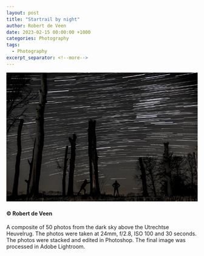 ```yaml
---
layout: post
title: "Startrail by night"
author: Robert de Veen
date: 2023-02-15 00:00:00 +1000
categories: Photography
tags:
  - Photography
excerpt_separator: <!--more-->
---
```


![Startrail by night](/assets/images/Startrail-by-night-RobertDeVeen-small.jpg)

#### &copy; Robert de Veen

<!--more-->

A composite of 50 photos from the dark sky above the Utrechtse Heuvelrug. The photos were taken at 24mm, f/2.8, ISO 100 and 30 seconds. The photos were stacked and edited in Photoshop. The final image was processed in Adobe Lightroom.

